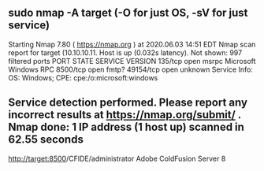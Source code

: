 sudo nmap -A target
(-O for just OS, -sV for just service)
---
Starting Nmap 7.80 ( <https://nmap.org> ) at 2020.06.03 14:51 EDT
Nmap scan report for target (10.10.10.11.
Host is up (0.032s latency).
Not shown: 997 filtered ports
PORT      STATE SERVICE VERSION
135/tcp   open  msrpc   Microsoft Windows RPC
8500/tcp  open  fmtp?
49154/tcp open  unknown
Service Info: OS: Windows; CPE: cpe:/o:microsoft:windows

Service detection performed. Please report any incorrect results at <https://nmap.org/submit/> .
Nmap done: 1 IP address (1 host up) scanned in 62.55 seconds
---
<http://target:8500>/CFIDE/administrator
Adobe ColdFusion Server 8
